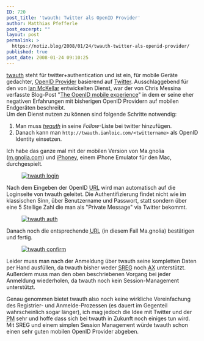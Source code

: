 ```yaml
---
ID: 720
post_title: 'twauth: Twitter als OpenID Provider'
author: Matthias Pfefferle
post_excerpt: ""
layout: post
permalink: >
  https://notiz.blog/2008/01/24/twauth-twitter-als-openid-provider/
published: true
post_date: 2008-01-24 09:10:25
---
```

<!-- wp:paragraph -->
<p><a href="http://twauth.ianloic.com/">twauth</a> steht für twitter+authentication und ist ein, für mobile Geräte gedachter, <a href="http://www.openid.net">OpenID Provider</a> basierend auf <a href="http://twitter.com">Twitter</a>. Ausschlaggebend für den von <a href="http://ianloic.com/2008/01/13/a-simpler-mobile-openid-workflow/">Ian McKellar</a> entwickelten Dienst, war der von Chris Messina verfasste Blog-Post "<a href="http://factoryjoe.com/blog/2008/01/13/the-openid-mobile-experience/">The OpenID mobile experience</a>" in dem er seine eher negativen Erfahrungen mit bisherigen OpenID Providern auf mobilen Endgeräten beschreibt.<br/>Um den Dienst nutzen zu können sind folgende Schritte notwendig:</p>
<!-- /wp:paragraph -->

<!-- wp:list {"ordered":true} -->
<ol>
	<li>Man muss <em><a href="http://twitter.com/twauth">twauth</a></em> in seine <em>Follow</em>-Liste bei twitter hinzufügen.</li>
	<li>Danach kann man <code>http://twauth.ianloic.com/&lt;twittername></code> als OpenID Identity einsetzen.</li>
</ol>
<!-- /wp:list -->

<!-- wp:paragraph -->
<p>Ich habe das ganze mal mit der mobilen Version von Ma.gnolia (<a href="http://m.gnolia.com">m.gnolia.com</a>) und <a href="http://www.marketcircle.com/iphoney/">iPhoney</a>, einem iPhone Emulator für den Mac, durchgespielt.</p>
<!-- /wp:paragraph -->

<!-- wp:image {"align":"center","linkDestination":"custom"} -->
<figure class="wp-block-image aligncenter"><a href="http://www.flickr.com/photos/pfefferle/2215311980/"><img src="http://farm3.static.flickr.com/2274/2215311980_1283744b30_o.jpg" alt="twauth login"/></a></figure>
<!-- /wp:image -->

<!-- wp:paragraph -->
<p>Nach dem Eingeben der OpenID <abbr title="Uniform Resource Locator">URL</abbr> wird man automatisch auf die Loginseite von twauth geleitet. Die Authentifizierung findet nicht wie im klassischen Sinn, über Benutzername und Passwort, statt sondern über eine 5 Stellige Zahl die man als "Private Message" via Twitter bekommt.</p>
<!-- /wp:paragraph -->

<!-- wp:image {"align":"center","linkDestination":"custom"} -->
<figure class="wp-block-image aligncenter"><a href="http://www.flickr.com/photos/pfefferle/2215311826/"><img src="http://farm3.static.flickr.com/2123/2215311826_042d534c27_o.jpg" alt="twauth auth"/></a></figure>
<!-- /wp:image -->

<!-- wp:paragraph -->
<p>Danach noch die entsprechende <abbr title="Uniform Resource Locator">URL</abbr> (in diesem Fall Ma.gnolia) bestätigen und fertig.</p>
<!-- /wp:paragraph -->

<!-- wp:image {"align":"center","linkDestination":"custom"} -->
<figure class="wp-block-image aligncenter"><a href="http://www.flickr.com/photos/pfefferle/2214518657/"><img src="http://farm3.static.flickr.com/2120/2214518657_594e31028c_o.jpg" alt="twauth confirm"/></a></figure>
<!-- /wp:image -->

<!-- wp:paragraph -->
<p>Leider muss man nach der Anmeldung über twauth seine kompletten Daten per Hand ausfüllen, da twauth bisher weder <abbr title="Simple Registration Extension">SREG</abbr> noch <abbr title="Attribute Exchange">AX</abbr> unterstützt. Außerdem muss man den oben beschriebenen Vorgang bei jeder Anmeldung wiederholen, da twauth noch kein Session-Management unterstützt.</p>
<!-- /wp:paragraph -->

<!-- wp:paragraph -->
<p>Genau genommen bietet twauth also noch keine wirkliche Vereinfachung des Registrier- und Anmelde-Prozessen (es dauert im Gegenteil wahrscheinlich sogar länger), ich mag jedoch die Idee mit Twitter und der <abbr title="Private Message">PM</abbr> sehr und hoffe dass sich bei twauth in Zukunft noch einiges tun wird.<br/>Mit SREG und einem simplen Session Management würde twauth schon einen sehr guten mobilen OpenID Provider abgeben.</p>
<!-- /wp:paragraph -->